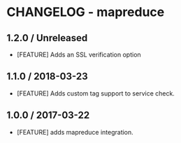 # CHANGELOG - mapreduce

## 1.2.0 / Unreleased

* [FEATURE] Adds an SSL verification option

## 1.1.0 / 2018-03-23

* [FEATURE] Adds custom tag support to service check.

## 1.0.0 / 2017-03-22

* [FEATURE] adds mapreduce integration.
